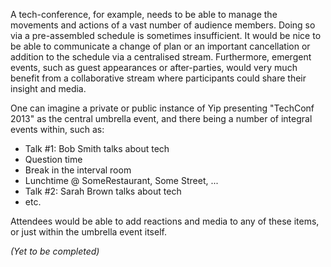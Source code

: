 A tech-conference, for example, needs to be able to manage the movements and actions of a vast number of audience members. Doing so via a pre-assembled schedule is sometimes insufficient. It would be nice to be able to communicate a change of plan or an important cancellation or addition to the schedule via a centralised stream. Furthermore, emergent events, such as guest appearances or after-parties, would very much benefit from a collaborative stream where participants could share their insight and media.

One can imagine a private or public instance of Yip presenting "TechConf 2013" as the central umbrella event, and there being a number of integral events within, such as:

 * Talk #1: Bob Smith talks about tech
 * Question time
 * Break in the interval room
 * Lunchtime @ SomeRestaurant, Some Street, ...
 * Talk #2: Sarah Brown talks about tech
 * etc.

Attendees would be able to add reactions and media to any of these items, or just within the umbrella event itself.

*(Yet to be completed)*